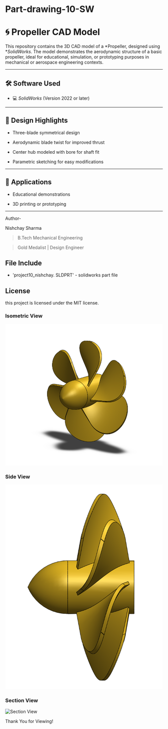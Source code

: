 # Part-drawing-10-SW


# 🌀 Propeller CAD Model



This repository contains the 3D CAD model of a *Propeller, designed using **SolidWorks*. The model demonstrates the aerodynamic structure of a basic propeller, ideal for educational, simulation, or prototyping purposes in mechanical or aerospace engineering contexts.

---

## 🛠 Software Used

- 💻 *SolidWorks* (Version 2022 or later)

---

## 🎯 Design Highlights

- Three-blade symmetrical design

- Aerodynamic blade twist for improved thrust

- Center hub modeled with bore for shaft fit

- Parametric sketching for easy modifications

---

## 📌 Applications

- Educational demonstrations  

- 3D printing or prototyping

---




Author-

Nishchay Sharma

>B.Tech Mechanical Engineering

>Gold Medalist | Design Engineer

  



## File Include

- 'project10_nishchay.  SLDPRT' -
solidworks part file


## License

this project is licensed under the MIT license.

### Isometric View 
![Isometric View](10a.png)

### Side View
![Side View](10b.png)

### Section View
![Section View](9c.png)



Thank You for Viewing!
